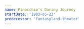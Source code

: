 ```yaml
---
name: Pinocchio's Daring Journey
startDate: '1983-05-23'
predecessor: 'fantasyland-theater'
---
```

